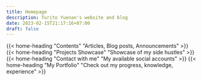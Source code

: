 ```yaml
---
title: Homepage
description: Turito Yuenan's website and blog
date: 2023-02-15T21:17:16+07:00
draft: false
---
```

{{< home-heading "Contents" "Articles, Blog posts, Announcements" >}}
{{< home-heading "Projects Showcase" "Showcase of my side hustles" >}}
{{< home-heading "Contact with me" "My available social accounts" >}}
{{< home-heading "My Portfolio" "Check out my progress, knowledge, experience" >}}
